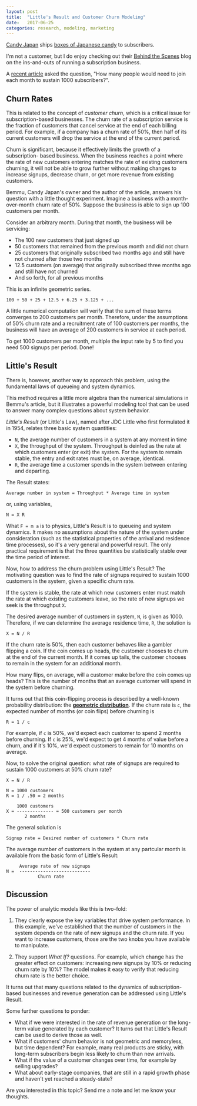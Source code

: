 ```yaml
---
layout: post
title:  "Little's Result and Customer Churn Modeling"
date:   2017-06-25
categories: research, modeling, marketing
---
```


[Candy Japan](https://www.candyjapan.com) ships [boxes of Japanese 
candy](http://tvtropes.org/pmwiki/pmwiki.php/Main/ExactlyWhatItSaysOnTheTin)
to subscribers.

I'm not a customer, but I do enjoy checking out their
[Behind the Scenes](https://www.candyjapan.com/behind-the-scenes) blog
on the ins-and-outs of running a subscription business.

A [recent article](https://www.candyjapan.com/behind-the-scenes/twice-as-happy-half-the-price)
asked the question, "How many people would need to join each month to sustain 1000 subscribers?".

## Churn Rates

This is related to the concept of *customer churn*, which is a critical
issue for subscription-based businesses. The churn rate of a subscription
service is the fraction of customers that cancel service at the end of 
each billing period. For example, if a company has a churn rate of 50%, then half of its
current customers will drop the service at the end of the current period.

Churn is significant, because it effectively limits the growth of a subscription-
based business. When the business reaches a point where the rate of 
new customers entering matches the rate of existing customers churning,
it will not be able to grow further without making changes to increase
signups, decrease churn, or get more revenue from existing customers.

Bemmu, Candy Japan's owner and the author of the article, answers his question with a little thought experiment.
Imagine a business with a month-over-month churn rate of 50%.
Suppose the business is able to sign up 100 customers per month.

Consider an arbitrary month. During that month, the business will be
servicing:

  - The 100 new customers that just signed up
  - 50 customers that remained from the previous month and did not churn
  - 25 customers that originally subscribed two months ago and still have not churned after those two months
  - 12.5 customers (on average) that originally subscribed three months ago and still have not churned
  - And so forth, for all previous months
  
This is an infinite geometric series.

```
100 + 50 + 25 + 12.5 + 6.25 + 3.125 + ...
```

A little numerical computation 
will verify that the sum of these terms converges to 200 customers per month.
Therefore, under the assumptions of 50% churn rate and a recruitment
rate of 100 customers per months, the business will have an average of
200 customers in service at each period.

To get 1000 customers per month, multiple the input rate by 5 to find
you need 500 signups per period. Done!

## Little's Result

There is, however, another way to approach this problem, using
the fundamental laws of queueing and system dynamics.

This method requires a little more algebra than the numerical
simulations in Bemmu's article, but it illustrates a powerful 
modeling tool that can be used to answer many complex questions
about system behavior.

*Little's Result* (or Little's Law), named after JDC Little who first formulated it in
1954, relates three basic system quantities:

  - `N`, the average number of customers in a system at any moment in time
  - `X`, the throughput of the system. Throughput is deinfed as the 
  rate at which customers enter (or exit) the system. For the system
  to remain stable, the entry and exit rates must be, on average, identical.
  - `R`, the average time a customer spends in the system between
  entering and departing.
  
The Result states:

```
Average number in system = Throughput * Average time in system
```

or, using variables,

```
N = X R
```

What `F = m a` is to physics, Little's Result is to queueing 
and system dynamics. It makes no assumptions about the nature of the system under
consideration (such as the statistical properties of the arrival
and residence time processes), so it's a very general and powerful
result. The only practical requirement is that the three
quantities be statistically stable over the time period of interest.


Now, how to address the churn problem using Little's Result? The
motivating question was to find the rate of signups required to
sustain 1000 customers in the system, given a specific churn rate.

If the system is stable, the rate at which new customers enter must
match the rate at which existing customers leave, so the rate of new
signups we seek is the throughput `X`.

The desired average number of customers in system, `N`, is given as 1000.
Therefore, if we can determine the average residence time, `R`, the solution
is 

```
X = N / R
```

If the churn rate is 50%, then each customer behaves like a gambler 
flipping a coin. If the coin comes up heads, the customer chooses
to churn at the end of the current month. If it comes up tails, the 
customer chooses to remain in the system for an additional month.

How many flips, on average, will a customer make before the coin comes
up heads? This is the number of months that an average customer will
spend in the system before churning.

It turns out that this coin-flipping process is described
by a well-known probability distribution: the 
[**geometric distribution**](https://en.wikipedia.org/wiki/Geometric_distribution).
If the churn rate is `c`, the expected number of months (or coin flips)
before churning is

```
R = 1 / c
```

For example, if `c` is 50%, we'd expect each customer to spend
2 months before churning. If `c` is 25%, we'd expect to get
4 months of value before a churn, and if it's 10%, we'd expect
customers to remain for 10 months on average.

Now, to solve the original question: what rate of signups are 
required to sustain 1000 customers at 50% churn rate?

```
X = N / R

N = 1000 customers
R = 1 / .50 = 2 months

    1000 customers
X = -------------- = 500 customers per month
       2 months
```

The general solution is

```
Signup rate = Desired number of customers * Churn rate 
```

The average number of customers in the system at any partcular month
is available from the basic form of Little's Result:

```
     Average rate of new signups
N =  ---------------------------
            Churn rate
```

## Discussion

The power of analytic models like this is two-fold:

  1. They clearly expose the key variables that drive system performance.
  In this example, we've established that the number of customers in 
  the system depends on the rate of new signups and the churn rate.
  If you want to increase customers, those are the two knobs you have available
  to manipulate.
  
  2. They support *What If?* questions. For example, which change has the
  greater effect on customers: increasing new signups by 10% or reducing
  churn rate by 10%? The model makes it easy to verify that reducing churn
  rate is the better choice.

It turns out that many questions related to the dynamics of
subscription-based businesses and revenue generation can be
addressed using Little's Result.

Some further questions to ponder:

  - What if we were interested in the rate of revenue generation or
    the long-term value generated by each customer? It turns out
    that Little's Result can be used to derive those as well.
  - What if customers' churn behavior is not geometric and memoryless,
    but time dependent? For example, many real products are sticky,
    with long-term subscribers begin less likely to churn than new arrivals.
  - What if the value of a customer changes over time, for example
  by selling upgrades?
  - What about early-stage companies, that are still in a rapid
  growth phase and haven't yet reached a steady-state?
  
Are you interested in this topic? Send me a note and let me know
your thoughts.


